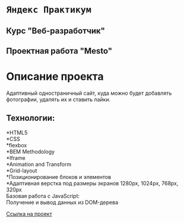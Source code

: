 #  ```Яндекс Практикум``` 

##  Курс "Веб-разработчик"
## Проектная работа "Mesto"

# Описание проекта
Адаптивный одностраничный сайт, куда можно будет добавлять фотографии, удалять их и ставить лайки.

## Технологии:
*HTML5  
*CSS  
*flexbox  
*BEM Methodology  
*Iframe  
*Animation and Transform  
*Grid-layout  
*Позиционирование блоков и элементов  
*Адаптивная верстка под размеры экранов 1280px, 1024px, 768px, 320px  
Базовая работа с JavaScript:  
Получение и вывод данных из DOM-дерева

[Ссылка на проект]( https://spiridonovamaria.github.io/mesto/)
